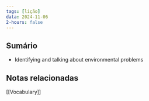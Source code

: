 ```yaml
---
tags: [lição]
data: 2024-11-06
2-hours: false
---
```


## Sumário
- Identifying and talking about environmental problems
## Notas relacionadas
[[Vocabulary]]
